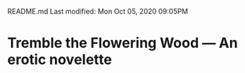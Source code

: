 README.md
Last modified: Mon Oct 05, 2020  09:05PM

# Tremble the Flowering Wood — An erotic novelette





